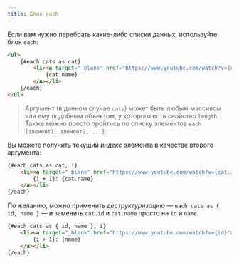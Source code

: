 ```yaml
---
title: Блок each
---
```


Если вам нужно перебрать какие-либо списки данных, используйте блок `each`:

```html
<ul>
	{#each cats as cat}
		<li><a target="_blank" href="https://www.youtube.com/watch?v={cat.id}">
			{cat.name}
		</a></li>
	{/each}
</ul>
```

> Аргумент (в данном случае `cats`) может быть любым массивом или ему подобным объектом, у которого есть свойство `length`. Также можно просто пройтись по списку элементов `each [элемент1, элемент2, ...]`.

Вы можете получить текущий *индекс* элемента в качестве второго аргумента:

```html
{#each cats as cat, i}
	<li><a target="_blank" href="https://www.youtube.com/watch?v={cat.id}">
		{i + 1}: {cat.name}
	</a></li>
{/each}
```

По желанию, можно применить *деструктуризацию* — `each cats as { id, name }` — и заменить `cat.id` и `cat.name` просто на `id` и `name`.

```html
{#each cats as { id, name }, i}
	<li><a target="_blank" href="https://www.youtube.com/watch?v={id}">
		{i + 1}: {name}
	</a></li>
{/each}
```
